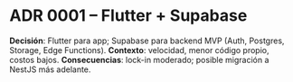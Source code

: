 # ADR 0001 – Flutter + Supabase
**Decisión**: Flutter para app; Supabase para backend MVP (Auth, Postgres, Storage, Edge Functions).
**Contexto**: velocidad, menor código propio, costos bajos.
**Consecuencias**: lock-in moderado; posible migración a NestJS más adelante.
